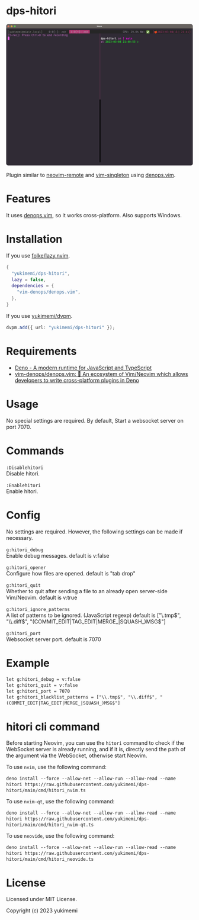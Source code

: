 # dps-hitori


<img src="./image.gif">

Plugin similar to [neovim-remote](https://github.com/mhinz/neovim-remote) and [vim-singleton](https://github.com/thinca/vim-singleton) using [denops.vim](https://github.com/vim-denops/denops.vim).

# Features 

It uses [denops.vim](https://github.com/vim-denops/denops.vim), so it works cross-platform.
Also supports Windows.

# Installation 

If you use [folke/lazy.nvim](https://github.com/folke/lazy.nvim).

```lua
{
  "yukimemi/dps-hitori",
  lazy = false,
  dependencies = {
    "vim-denops/denops.vim",
  },
}
```

If you use [yukimemi/dvpm](https://github.com/yukimemi/dvpm).

```typescript
dvpm.add({ url: "yukimemi/dps-hitori" });
```

# Requirements 

- [Deno - A modern runtime for JavaScript and TypeScript](https://deno.land/)
- [vim-denops/denops.vim: 🐜 An ecosystem of Vim/Neovim which allows developers to write cross-platform plugins in Deno](https://github.com/vim-denops/denops.vim)
# Usage 

No special settings are required.
By default, Start a websocket server on port 7070.

# Commands 

`:Disablehitori`                                              
Disable hitori.

`:Enablehitori`                                                
Enable hitori.

# Config 

No settings are required. However, the following settings can be made if necessary.

`g:hitori_debug`                                              
Enable debug messages.
default is v:false

`g:hitori_opener`                                            
Configure how files are opened.
default is "tab drop"

`g:hitori_quit`                                                
Whether to quit after sending a file to an already open server-side Vim/Neovim.
default is v:true

`g:hitori_ignore_patterns`                          
A list of patterns to be ignored. (JavaScript regexp)
default is ["\\.tmp$", "\\.diff$", "(COMMIT_EDIT|TAG_EDIT|MERGE_|SQUASH_)MSG$"]

`g:hitori_port`                                                
Websocket server port.
default is 7070

# Example 

```vim
let g:hitori_debug = v:false
let g:hitori_quit = v:false
let g:hitori_port = 7070
let g:hitori_blacklist_patterns = ["\\.tmp$", "\\.diff$", "(COMMIT_EDIT|TAG_EDIT|MERGE_|SQUASH_)MSG$"]
```

# hitori cli command 

Before starting Neovim, you can use the `hitori` command to check if the WebSocket server is already running, and if it is, directly send the path of the argument via the WebSocket, otherwise start Neovim.

To use `nvim`, use the following command:                     

```shell
deno install --force --allow-net --allow-run --allow-read --name hitori https://raw.githubusercontent.com/yukimemi/dps-hitori/main/cmd/hitori_nvim.ts
```

To use `nvim-qt`, use the following command:               

```shell
deno install --force --allow-net --allow-run --allow-read --name hitori https://raw.githubusercontent.com/yukimemi/dps-hitori/main/cmd/hitori_nvim-qt.ts
```

To use `neovide`, use the following command:               

```shell
deno install --force --allow-net --allow-run --allow-read --name hitori https://raw.githubusercontent.com/yukimemi/dps-hitori/main/cmd/hitori_neovide.ts
```

# License 

Licensed under MIT License.

Copyright (c) 2023 yukimemi

